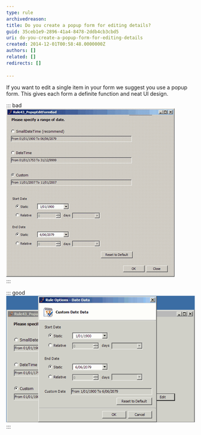 ```yaml
---
type: rule
archivedreason: 
title: Do you create a popup form for editing details?
guid: 35ceb1e9-2896-41a4-8478-2ddb4cb3cbd5
uri: do-you-create-a-popup-form-for-editing-details
created: 2014-12-01T00:58:48.0000000Z
authors: []
related: []
redirects: []

---
```


If you want to edit a single item in your form we suggest you use a  popup form. This gives each form a definite function and neat UI design.

<!--endintro-->

::: bad  
![Figure: Bad Example - Edit controls and main UI are messed up.](../../assets/NonePopupEditForm.gif)  
:::

::: good  
![Figure: Good Example - Use a popup form to do edit.](../../assets/PopupEditForm.gif)  
:::
